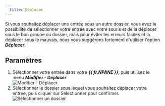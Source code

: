 ```yaml
---
  title: Déplacer
---
```

Si vous souhaitez déplacer une entrée sous un autre dossier, vous avez la possibilité de sélectionner votre entrée avec votre souris et de la déplacer sous le bon groupe ou dossier, mais pour éviter les erreurs faciles et la déplacer sous le mauvais, nous vous suggérons fortement d'utiliser l'option ***Déplacer***. 

## Paramètres 

1. Sélectionner votre entrée dans votre ***{{ fr.NPANE }}***, puis utilisez le menu ***Modifier - Déplacer***.  
![Modifier - Déplacer](https://webdevolutions.azureedge.net/docs/fr/rdm/mac/clip4100.png) 
1. Sélectionner le dossier sous lequel vous souhaitez déplacer votre entrée, puis cliquer sur Sélectionner pour confirmer.  
![Sélectionner un dossier](https://webdevolutions.azureedge.net/docs/fr/rdm/mac/clip0255.png) 
